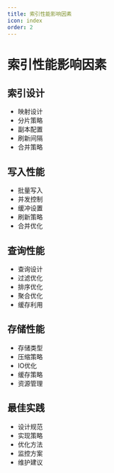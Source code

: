 ```yaml
---
title: 索引性能影响因素
icon: index
order: 2
---
```


# 索引性能影响因素

## 索引设计
- 映射设计
- 分片策略
- 副本配置
- 刷新间隔
- 合并策略

## 写入性能
- 批量写入
- 并发控制
- 缓冲设置
- 刷新策略
- 合并优化

## 查询性能
- 查询设计
- 过滤优化
- 排序优化
- 聚合优化
- 缓存利用

## 存储性能
- 存储类型
- 压缩策略
- IO优化
- 缓存策略
- 资源管理

## 最佳实践
- 设计规范
- 实现策略
- 优化方法
- 监控方案
- 维护建议
